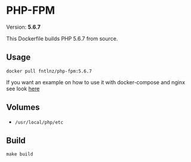 # PHP-FPM
Version: **5.6.7**

This Dockerfile builds PHP 5.6.7 from source.

## Usage

```
docker pull fntlnz/php-fpm:5.6.7
```

If you want an example on how to use it with docker-compose and nginx see look [here](https://github.com/fntlnz/dockerfiles/tree/master/docker-compose-examples/nginx-fpm)

## Volumes
- `/usr/local/php/etc`

## Build

`make build`
